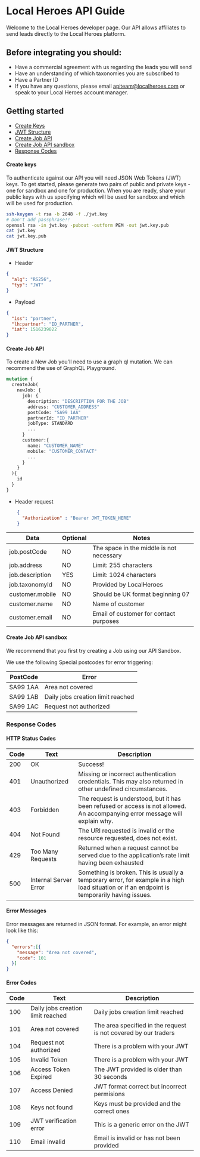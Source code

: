# Local Heroes API Guide

Welcome to the Local Heroes developer page. Our API allows affiliates to send leads directly to the Local Heroes platform.

## Before integrating you should:

* Have a commercial agreement with us regarding the leads you will send
* Have an understanding of which taxonomies you are subscribed to
* Have a Partner ID
* If you have any questions, please email apiteam@localheroes.com or speak to your Local Heroes account manager.

## Getting started
* [Create Keys](#create-keys)
* [JWT Structure](#jwt-structure)
* [Create Job API](#create-job-api)
* [Create Job API sandbox](#create-job-api-sandox)
* [Response Codes](#response-codes)

#### Create keys
To authenticate against our API you will need JSON Web Tokens (JWT) keys. To get started, please generate two pairs of public and private keys - one for sandbox and one for production. When you are ready, share your public keys with us specifying which will be used for sandbox and which will be used for production.

```bash
ssh-keygen -t rsa -b 2048 -f ./jwt.key
# Don't add passphrase!!
openssl rsa -in jwt.key -pubout -outform PEM -out jwt.key.pub
cat jwt.key
cat jwt.key.pub
```

####  JWT Structure

- Header
```json
{
  "alg": "RS256",
  "typ": "JWT"
}
```
- Payload
```json
{
  "iss": "partner",
  "lh:partner": "ID_PARTNER",
  "iat": 1516239022
}
```

#### Create Job API
To create a New Job you'll need to use a graph ql mutation. We can recommend the use of GraphQL Playground.
```graphql
mutation {
  createJob(
    newJob: {
      job: {
        description: "DESCRIPTION FOR THE JOB"
        address: "CUSTOMER_ADDRESS"
        postCode: "SA99 1AA"
        partnerId: "ID_PARTNER"
        jobType: STANDARD
        ...
      }
      customer:{
        name: "CUSTOMER_NAME"
        mobile: "CUSTOMER_CONTACT"
        ...
      }
    }
  ){
    id
  }
}
```
- Header request
```json
    {
      "Authorization" : "Bearer JWT_TOKEN_HERE"
    }
```

| Data  | Optional | Notes |
| ------------- | ------------- | ------------- |
| job.postCode | NO | The space in the middle is not necessary  |
| job.address | NO | Limit: 255 characters |
| job.description | YES | Limit: 1024 characters |
| job.taxonomyId | NO | Provided by LocalHeroes |
|customer.mobile	|NO|	Should be UK format beginning 07|
|customer.name	|NO|	Name of customer|
|customer.email	|NO	|Email of customer for contact purposes|
#### Create Job API sandbox

We recommend that you first try creating a Job using our API Sandbox.

We use the following Special postcodes for error triggering:

| PostCode  | Error |
| ------------- | ------------- |
| SA99 1AA  | Area not covered  |
| SA99 1AB  | Daily jobs creation limit reached  |
|SA99 1AC|	Request not authorized|

### Response Codes

#### HTTP Status Codes

|Code|Text|Description|
|--- |--- |--- |
|200|OK|Success!|
|401|Unauthorized|Missing or incorrect authentication credentials. This may also returned in other undefined circumstances.|
|403|Forbidden|The request is understood, but it has been refused or access is not allowed. An accompanying error message will explain why.|
|404|Not Found|The URI requested is invalid or the resource requested, does not exist.|
|429|Too Many Requests|Returned when a request cannot be served due to the application’s rate limit having been exhausted|
|500|Internal Server Error|Something is broken. This is usually a temporary error, for example in a high load situation or if an endpoint is temporarily having issues.|

#### Error Messages
Error messages are returned in JSON format. For example, an error might look like this:

```json
{
  "errors":[{
    "message": "Area not covered",
    "code": 101
  }]
}
```

#### Error Codes

|Code|Text|Description|
|--- |--- |--- |
|100|	Daily jobs creation limit reached|	Daily jobs creation limit reached
|101|	Area not covered|	The area specified in the request is not covered by our traders
|104|	Request not authorized|	There is a problem with your JWT
|105|	Invalid Token|	There is a problem with your JWT
|106|	Access Token Expired|	The JWT provided is older than 30 seconds
|107|	Access Denied|	JWT format correct but incorrect permisions
|108|	Keys not found|	Keys must be provided and the correct ones
|109|	JWT verification error|	This is a generic error on the JWT
|110|	Email invalid|	Email is invalid or has not been provided
